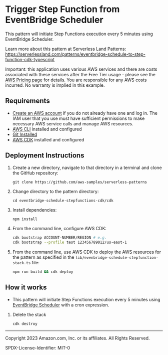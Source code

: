# Trigger Step Function from EventBridge Scheduler

This pattern will initiate Step Functions execution every 5 minutes using EventBridge Scheduler.

Learn more about this pattern at Serverless Land Patterns: https://serverlessland.com/patterns/eventbridge-schedule-to-step-function-cdk-typescript

Important: this application uses various AWS services and there are costs associated with these services after the Free Tier usage - please see the [AWS Pricing page](https://aws.amazon.com/pricing/) for details. You are responsible for any AWS costs incurred. No warranty is implied in this example.

## Requirements

- [Create an AWS account](https://portal.aws.amazon.com/gp/aws/developer/registration/index.html) if you do not already have one and log in. The IAM user that you use must have sufficient permissions to make necessary AWS service calls and manage AWS resources.
- [AWS CLI](https://docs.aws.amazon.com/cli/latest/userguide/install-cliv2.html) installed and configured
- [Git Installed](https://git-scm.com/book/en/v2/Getting-Started-Installing-Git)
- [AWS CDK](https://docs.aws.amazon.com/cdk/latest/guide/cli.html) installed and configured

## Deployment Instructions

1. Create a new directory, navigate to that directory in a terminal and clone the GitHub repository:

    ``` 
    git clone https://github.com/aws-samples/serverless-patterns
    ```
1. Change directory to the pattern directory:
    ```
    cd eventbridge-schedule-stepfunctions-cdk/cdk
    ```
3. Install dependencies:
   ```bash
   npm install
   ```
4. From the command line, configure AWS CDK:
   ```bash
   cdk bootstrap ACCOUNT-NUMBER/REGION # e.g.
   cdk bootstrap --profile test 123456789012/us-east-1
   ```
5. From the command line, use AWS CDK to deploy the AWS resources for the pattern as specified in the `lib/evenbridge-schedule-stepfunction-stack.ts` file:
   ```bash
   npm run build && cdk deploy
   ```

## How it works

* This pattern will initiate Step Functions execution every 5 minutes using [EventBridge Scheduler](https://docs.aws.amazon.com/scheduler/latest/UserGuide/what-is-scheduler.html) with a cron expression.


1. Delete the stack
   ```bash
   cdk destroy
   ```

----
Copyright 2023 Amazon.com, Inc. or its affiliates. All Rights Reserved.

SPDX-License-Identifier: MIT-0
